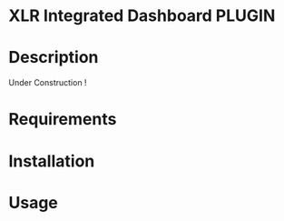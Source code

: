 # XLR Integrated Dashboard PLUGIN #

# Description #
Under Construction !

# Requirements #

# Installation #

# Usage #
